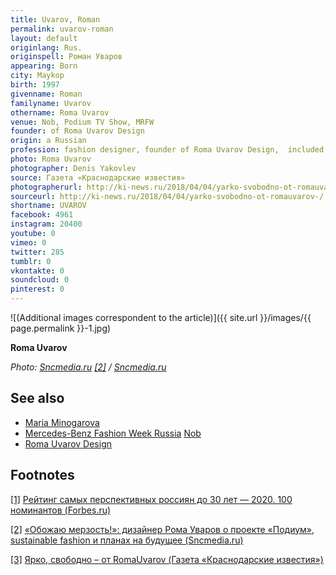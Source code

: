```yaml
---
title: Uvarov, Roman
permalink: uvarov-roman
layout: default
originlang: Rus.
originspell: Роман Уваров
appearing: Born
city: Maykop
birth: 1997
givenname: Roman
familyname: Uvarov
othername: Roma Uvarov
venue: Nob, Podium TV Show, MRFW
founder: of Roma Uvarov Design
origin: a Russian
profession: fashion designer, founder of Roma Uvarov Design,  included in the rating of the most promising Russians under 30 - 2020 by Forbes
photo: Roma Uvarov
photographer: Denis Yakovlev
source: Газета «Краснодарские известия»
photographerurl: http://ki-news.ru/2018/04/04/yarko-svobodno-ot-romauvarov-/
sourceurl: http://ki-news.ru/2018/04/04/yarko-svobodno-ot-romauvarov-/
shortname: UVAROV
facebook: 4961
instagram: 20400
youtube: 0
vimeo: 0
twitter: 285
tumblr: 0
vkontakte: 0
soundcloud: 0
pinterest: 0
---
```


![(Additional images correspondent to the article)]({{ site.url }}/images/{{ page.permalink }}-1.jpg)

**Roma Uvarov**

*Photo: [Sncmedia.ru](http://www.sncmedia.ru/fashion/obozhayu-merzost-dizayner-roma-uvarov-o-proekte-podium-sustainable-fashion-i-planakh-na-budushchee/) <span id="a2">[\[2\]](#f2)</span> / [Sncmedia.ru](http://www.sncmedia.ru/fashion/obozhayu-merzost-dizayner-roma-uvarov-o-proekte-podium-sustainable-fashion-i-planakh-na-budushchee/)*

## See also

+ [Maria Minogarova](minogarova-maria)
+ [Mercedes-Benz Fashion Week Russia](mercedes-benz-fashion-week-russia)
[Nob](nob)
+ [Roma Uvarov Design](roma-uvarov-design)

## Footnotes

[[1]](#a1) <span id="f1"></span> [Рейтинг самых перспективных россиян до 30 лет — 2020. 100 номинантов (Forbes.ru)](https://www.forbes.ru/karera-i-svoy-biznes/398605-reyting-samyh-perspektivnyh-rossiyan-do-30-let-2020-100-nominantov)

[[2]](#a2) <span id="f2"></span> [«Обожаю мерзость!»: дизайнер Рома Уваров о проекте «Подиум», sustainable fashion и планах на будущее (Sncmedia.ru)](http://www.sncmedia.ru/fashion/obozhayu-merzost-dizayner-roma-uvarov-o-proekte-podium-sustainable-fashion-i-planakh-na-budushchee/)

[[3]](#a3) <span id="f3"></span> [Ярко, свободно – от RomaUvarov (Газета «Краснодарские известия»)](http://ki-news.ru/2018/04/04/yarko-svobodno-ot-romauvarov-/)

